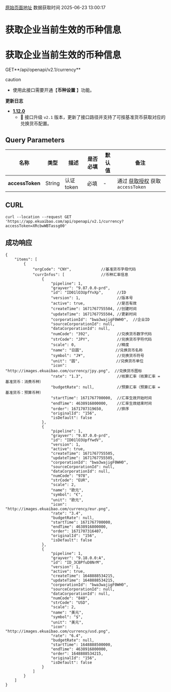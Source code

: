 [原始页面地址](https://docs.ekuaibao.com/docs/open-api/currency/get-currency)
数据获取时间 2025-06-23 13:00:17

# 获取企业当前生效的币种信息

# 获取企业当前生效的币种信息

GET**/api/openapi/v2.1/currency**

caution

  * 使用此接口需要开通【**币种设置** 】功能。



**更新日志**

  * [**1.12.0**](/updateLog/update-log#1120)
    * 🚀 接口升级 `v2.1` 版本，更新了接口路径并支持了可按基准货币获取对应的兑换货币配置。



## Query Parameters​

名称| 类型| 描述| 是否必填| 默认值| 备注  
---|---|---|---|---|---  
**accessToken**|  String| 认证token| 必填| -| 通过 [获取授权](/docs/open-api/getting-started/auth) 获取 `accessToken`  
  
## CURL​
    
    
    curl --location --request GET 'https://app.ekuaibao.com/api/openapi/v2.1/currency?accessToken=XRcbwWBTassg00'  
    

## 成功响应​
    
    
    {  
        "items": [  
            {  
                "orgCode": "CNY",             //基准货币字母代码  
                "currInfos": [                //币种汇率信息  
                    {  
                        "pipeline": 1,  
                        "grayver": "9.87.0.0-prd",  
                        "id": "ID01lO3UpfYvXp",      //ID  
                        "version": 1,                //版本号  
                        "active": true,              //是否有效  
                        "createTime": 1671767755504, //创建时间  
                        "updateTime": 1671767755504, //更新时间  
                        "corporationId": "bwa3wajigF0WH0",  //企业ID  
                        "sourceCorporationId": null,  
                        "dataCorporationId": null,  
                        "numCode": "392",            //兑换货币数字代码  
                        "strCode": "JPY",            //兑换货币字符代码  
                        "scale": 0,                  //精度  
                        "name": "日圆",              //兑换货币名称  
                        "symbol": "J¥",              //兑换货币符号  
                        "unit": "圆",                //兑换货币单位  
                        "icon": "http://images.ekuaibao.com/currency/jpy.png",  //兑换货币图标  
                        "rate": "1.3",               //核算汇率（核算汇率 = 基准货币：消费币种）  
                        "budgetRate": null,          //预算汇率（预算汇率 = 基准货币：预算币种）  
                        "startTime": 1671767700000,  //汇率生效开始时间   
                        "endTime": 4638916800000,    //汇率生效结束时间  
                        "order": 1671707319650,      //排序  
                        "originalId": "156",  
                        "isDefault": false  
                    },  
                    {  
                        "pipeline": 1,  
                        "grayver": "9.87.0.0-prd",  
                        "id": "ID01lO3UpfYwdV",  
                        "version": 1,  
                        "active": true,  
                        "createTime": 1671767755505,  
                        "updateTime": 1671767755505,  
                        "corporationId": "bwa3wajigF0WH0",  
                        "sourceCorporationId": null,  
                        "dataCorporationId": null,  
                        "numCode": "978",  
                        "strCode": "EUR",  
                        "scale": 2,  
                        "name": "欧元",  
                        "symbol": "€",  
                        "unit": "欧元",  
                        "icon": "http://images.ekuaibao.com/currency/eur.png",  
                        "rate": "3.4",  
                        "budgetRate": null,  
                        "startTime": 1671767700000,  
                        "endTime": 4638916800000,  
                        "order": 1671707316407,  
                        "originalId": "156",  
                        "isDefault": false  
                    },  
                    {  
                        "pipeline": 1,  
                        "grayver": "9.18.0.0:A",  
                        "id": "ID_3CBPfuD8NrM",  
                        "version": 1,  
                        "active": true,  
                        "createTime": 1648888534215,  
                        "updateTime": 1648888534215,  
                        "corporationId": "bwa3wajigF0WH0",  
                        "sourceCorporationId": null,  
                        "dataCorporationId": null,  
                        "numCode": "840",  
                        "strCode": "USD",  
                        "scale": 2,  
                        "name": "美元",  
                        "symbol": "$",  
                        "unit": "美元",  
                        "icon": "http://images.ekuaibao.com/currency/usd.png",  
                        "rate": "6.4",  
                        "budgetRate": null,  
                        "startTime": 1648888500000,  
                        "endTime": 4638916800000,  
                        "order": 1648888534215,  
                        "originalId": "156",  
                        "isDefault": false  
                    }  
                ]  
            }  
        ]  
    }  
    
